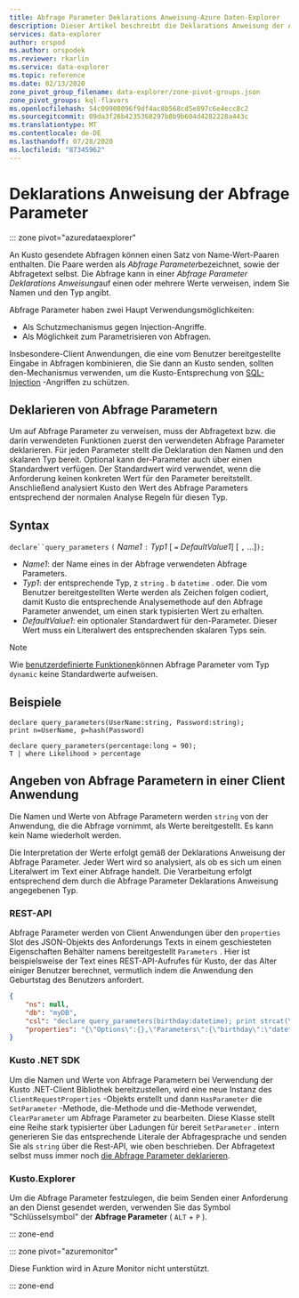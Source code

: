 ```yaml
---
title: Abfrage Parameter Deklarations Anweisung-Azure Daten-Explorer
description: Dieser Artikel beschreibt die Deklarations Anweisung der Abfrage Parameter in Azure Daten-Explorer.
services: data-explorer
author: orspod
ms.author: orspodek
ms.reviewer: rkarlin
ms.service: data-explorer
ms.topic: reference
ms.date: 02/13/2020
zone_pivot_group_filename: data-explorer/zone-pivot-groups.json
zone_pivot_groups: kql-flavors
ms.openlocfilehash: 54c09908096f9df4ac8b568cd5e897c6e4ecc8c2
ms.sourcegitcommit: 09da3f26b4235368297b8b9b604d4282228a443c
ms.translationtype: MT
ms.contentlocale: de-DE
ms.lasthandoff: 07/28/2020
ms.locfileid: "87345962"
---
```

# <a name="query-parameters-declaration-statement"></a>Deklarations Anweisung der Abfrage Parameter

::: zone pivot="azuredataexplorer"

An Kusto gesendete Abfragen können einen Satz von Name-Wert-Paaren enthalten. Die Paare werden als *Abfrage Parameter*bezeichnet, sowie der Abfragetext selbst. Die Abfrage kann in einer *Abfrage Parameter Deklarations Anweisung*auf einen oder mehrere Werte verweisen, indem Sie Namen und den Typ angibt.

Abfrage Parameter haben zwei Haupt Verwendungsmöglichkeiten:

* Als Schutzmechanismus gegen Injection-Angriffe.
* Als Möglichkeit zum Parametrisieren von Abfragen.

Insbesondere-Client Anwendungen, die eine vom Benutzer bereitgestellte Eingabe in Abfragen kombinieren, die Sie dann an Kusto senden, sollten den-Mechanismus verwenden, um die Kusto-Entsprechung von [SQL-Injection](https://en.wikipedia.org/wiki/SQL_injection) -Angriffen zu schützen.

## <a name="declaring-query-parameters"></a>Deklarieren von Abfrage Parametern

Um auf Abfrage Parameter zu verweisen, muss der Abfragetext bzw. die darin verwendeten Funktionen zuerst den verwendeten Abfrage Parameter deklarieren. Für jeden Parameter stellt die Deklaration den Namen und den skalaren Typ bereit. Optional kann der-Parameter auch über einen Standardwert verfügen. Der Standardwert wird verwendet, wenn die Anforderung keinen konkreten Wert für den Parameter bereitstellt. Anschließend analysiert Kusto den Wert des Abfrage Parameters entsprechend der normalen Analyse Regeln für diesen Typ.

## <a name="syntax"></a>Syntax

`declare``query_parameters` `(` *Name1* `:` *Typ1* [ `=` *DefaultValue1*] [ `,` ...]`);`

* *Name1*: der Name eines in der Abfrage verwendeten Abfrage Parameters.
* *Typ1*: der entsprechende Typ, z `string` . b `datetime` . oder.
  Die vom Benutzer bereitgestellten Werte werden als Zeichen folgen codiert, damit Kusto die entsprechende Analysemethode auf den Abfrage Parameter anwendet, um einen stark typisierten Wert zu erhalten.
* *DefaultValue1*: ein optionaler Standardwert für den-Parameter. Dieser Wert muss ein Literalwert des entsprechenden skalaren Typs sein.

> [!NOTE]
> Wie [benutzerdefinierte Funktionen](functions/user-defined-functions.md)können Abfrage Parameter vom Typ `dynamic` keine Standardwerte aufweisen.

## <a name="examples"></a>Beispiele

```kusto
declare query_parameters(UserName:string, Password:string);
print n=UserName, p=hash(Password)
```

```kusto
declare query_parameters(percentage:long = 90);
T | where Likelihood > percentage
```

## <a name="specifying-query-parameters-in-a-client-application"></a>Angeben von Abfrage Parametern in einer Client Anwendung

Die Namen und Werte von Abfrage Parametern werden `string` von der Anwendung, die die Abfrage vornimmt, als Werte bereitgestellt. Es kann kein Name wiederholt werden.

Die Interpretation der Werte erfolgt gemäß der Deklarations Anweisung der Abfrage Parameter. Jeder Wert wird so analysiert, als ob es sich um einen Literalwert im Text einer Abfrage handelt. Die Verarbeitung erfolgt entsprechend dem durch die Abfrage Parameter Deklarations Anweisung angegebenen Typ.

### <a name="rest-api"></a>REST-API

Abfrage Parameter werden von Client Anwendungen über den `properties` Slot des JSON-Objekts des Anforderungs Texts in einem geschiesteten Eigenschaften Behälter namens bereitgestellt `Parameters` . Hier ist beispielsweise der Text eines REST-API-Aufrufes für Kusto, der das Alter einiger Benutzer berechnet, vermutlich indem die Anwendung den Geburtstag des Benutzers anfordert.

``` json
{
    "ns": null,
    "db": "myDB",
    "csl": "declare query_parameters(birthday:datetime); print strcat(\"Your age is: \", tostring(now() - birthday))",
    "properties": "{\"Options\":{},\"Parameters\":{\"birthday\":\"datetime(1970-05-11)\",\"courses\":\"dynamic(['Java', 'C++'])\"}}"
}
```

### <a name="kusto-net-sdk"></a>Kusto .NET SDK

Um die Namen und Werte von Abfrage Parametern bei Verwendung der Kusto .NET-Client Bibliothek bereitzustellen, wird eine neue Instanz des `ClientRequestProperties` -Objekts erstellt und dann `HasParameter` die `SetParameter` -Methode, die-Methode und die-Methode verwendet, `ClearParameter` um Abfrage Parameter zu bearbeiten. Diese Klasse stellt eine Reihe stark typisierter über Ladungen für bereit `SetParameter` . intern generieren Sie das entsprechende Literale der Abfragesprache und senden Sie als `string` über die Rest-API, wie oben beschrieben. Der Abfragetext selbst muss immer noch [die Abfrage Parameter deklarieren](#declaring-query-parameters).

### <a name="kustoexplorer"></a>Kusto.Explorer

Um die Abfrage Parameter festzulegen, die beim Senden einer Anforderung an den Dienst gesendet werden, verwenden Sie das Symbol "Schlüsselsymbol" der **Abfrage Parameter** ( `ALT`  +  `P` ).

::: zone-end

::: zone pivot="azuremonitor"

Diese Funktion wird in Azure Monitor nicht unterstützt.

::: zone-end
